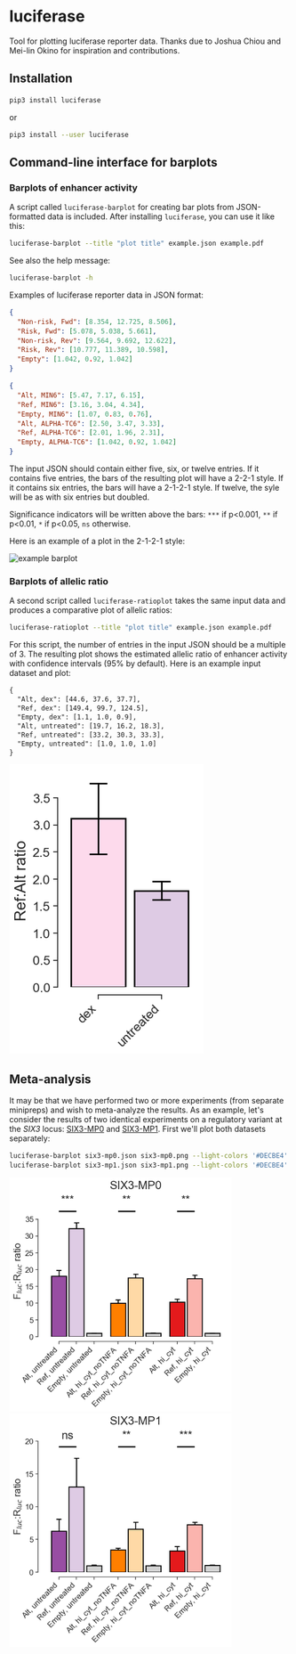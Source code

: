# luciferase
Tool for plotting luciferase reporter data. Thanks due to Joshua Chiou and Mei-lin Okino for inspiration and contributions.

## Installation
```sh
pip3 install luciferase
```
or
```sh
pip3 install --user luciferase
```

## Command-line interface for barplots

### Barplots of enhancer activity

A script called `luciferase-barplot` for creating bar plots from JSON-formatted
data is included. After installing `luciferase`, you can use it like this:
```sh
luciferase-barplot --title "plot title" example.json example.pdf 
```

See also the help message:
```sh
luciferase-barplot -h
```

Examples of luciferase reporter data in JSON format:
```json
{
  "Non-risk, Fwd": [8.354, 12.725, 8.506],
  "Risk, Fwd": [5.078, 5.038, 5.661],
  "Non-risk, Rev": [9.564, 9.692, 12.622],
  "Risk, Rev": [10.777, 11.389, 10.598],
  "Empty": [1.042, 0.92, 1.042]
}
```
```json
{
  "Alt, MIN6": [5.47, 7.17, 6.15],
  "Ref, MIN6": [3.16, 3.04, 4.34],
  "Empty, MIN6": [1.07, 0.83, 0.76],
  "Alt, ALPHA-TC6": [2.50, 3.47, 3.33],
  "Ref, ALPHA-TC6": [2.01, 1.96, 2.31],
  "Empty, ALPHA-TC6": [1.042, 0.92, 1.042]
}
```

The input JSON should contain either five, six, or twelve entries. If it
contains five entries, the bars of the resulting plot will have a 2-2-1 style.
If it contains six entries, the bars will have a 2-1-2-1 style. If twelve,
the syle will be as with six entries but doubled.

Significance indicators will be written above the bars: `***` if p<0.001,
`**` if p<0.01, `*` if p<0.05, `ns` otherwise.

Here is an example of a plot in the 2-1-2-1 style:

![example barplot](https://github.com/anthony-aylward/islet-cytokines-outline/raw/master/figure/rs3787186_luc/dex_vs_untreated.png)


### Barplots of allelic ratio

A second script called `luciferase-ratioplot` takes the same input data and
produces a comparative plot of allelic ratios:

```sh
luciferase-ratioplot --title "plot title" example.json example.pdf
```

For this script, the number of entries in the input JSON should be a multiple
of 3. The resulting plot shows the estimated allelic ratio of enhancer activity
with confidence intervals (95% by default). Here is an example input dataset
and plot:

```
{
  "Alt, dex": [44.6, 37.6, 37.7],
  "Ref, dex": [149.4, 99.7, 124.5],
  "Empty, dex": [1.1, 1.0, 0.9],
  "Alt, untreated": [19.7, 16.2, 18.3],
  "Ref, untreated": [33.2, 30.3, 33.3],
  "Empty, untreated": [1.0, 1.0, 1.0]
}
```
![example ratio plot](example/ratio.png)

## Meta-analysis

It may be that we have performed two or more experiments
(from separate minipreps) and wish to meta-analyze the results. As an example,
let's consider the results of two identical experiments on a regulatory
variant at the _SIX3_ locus: [SIX3-MP0](example/six3-mp0.json) and [SIX3-MP1](example/six3-mp1.json). First we'll plot both datasets separately:
```sh
luciferase-barplot six3-mp0.json six3-mp0.png --light-colors '#DECBE4' '#FED9A6' '#FBB4AE' --dark-colors '#984EA3' '#FF7F00' '#E41A1C' --title 'SIX3-MP0'
luciferase-barplot six3-mp1.json six3-mp1.png --light-colors '#DECBE4' '#FED9A6' '#FBB4AE' --dark-colors '#984EA3' '#FF7F00' '#E41A1C' --title 'SIX3-MP1'
```

<img src="example/six3-mp0.png" width="400"/><img src="example/six3-mp1.png" width="400"/>